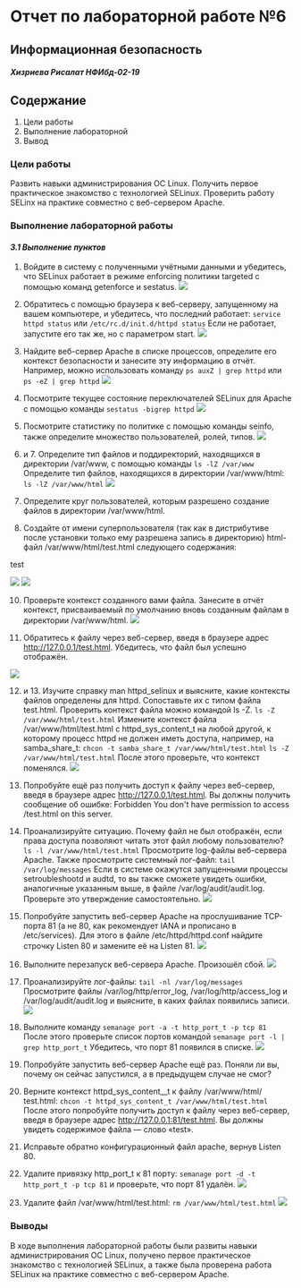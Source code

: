 # **Отчет по лабораторной работе №6**
## **Информационная безопасность**
#### *Хизриева Рисалат НФИбд-02-19*



## **Содержание**
1. Цели работы
2. Выполнение лабораторной
3. Вывод


### **Цели работы**
Развить навыки администрирования ОС Linux. Получить первое практическое знакомство с технологией SELinux. Проверить работу SELinx на практике совместно с веб-сервером Apache.


### **Выполнение лабораторной работы**
#### *3.1 Выполнение пунктов*
1. Войдите в систему с полученными учётными данными и убедитесь, что
SELinux работает в режиме enforcing политики targeted с помощью команд getenforce и sestatus.
![](./pics/1.PNG)

2. Обратитесь с помощью браузера к веб-серверу, запущенному на вашем
компьютере, и убедитесь, что последний работает:
`service httpd status`
или
`/etc/rc.d/init.d/httpd status`
Если не работает, запустите его так же, но с параметром start.
![](./pics/2.PNG)

3. Найдите веб-сервер Apache в списке процессов, определите его контекст
безопасности и занесите эту информацию в отчёт. Например, можно использовать команду
`ps auxZ | grep httpd`
или
`ps -eZ | grep httpd`
![](./pics/3.PNG)

4. Посмотрите текущее состояние переключателей SELinux для Apache с
помощью команды
`sestatus -bigrep httpd`
![](./pics/4.PNG)

5. Посмотрите статистику по политике с помощью команды seinfo, также
определите множество пользователей, ролей, типов.
![](./pics/5.PNG)

6. и 7. Определите тип файлов и поддиректорий, находящихся в директории
/var/www, с помощью команды
`ls -lZ /var/www`
Определите тип файлов, находящихся в директории /var/www/html:
`ls -lZ /var/www/html`
![](./pics/6-7.PNG)


8. Определите круг пользователей, которым разрешено создание файлов в
директории /var/www/html.


9. Создайте от имени суперпользователя (так как в дистрибутиве после установки только ему разрешена запись в директорию) html-файл
/var/www/html/test.html следующего содержания:
<html>
<body>test</body>
</html>

![](./pics/9.1.PNG)
![](./pics/9.2.PNG)

10. Проверьте контекст созданного вами файла. Занесите в отчёт контекст,
присваиваемый по умолчанию вновь созданным файлам в директории
/var/www/html.
![](./pics/10.PNG)


11. Обратитесь к файлу через веб-сервер, введя в браузере адрес
http://127.0.0.1/test.html. Убедитесь, что файл был успешно отображён.

![](./pics/11.png)

12. и 13. Изучите справку man httpd_selinux и выясните, какие контексты файлов определены для httpd. Сопоставьте их с типом файла
test.html. Проверить контекст файла можно командой ls -Z.
`ls -Z /var/www/html/test.html`
Измените контекст файла /var/www/html/test.html с
httpd_sys_content_t на любой другой, к которому процесс httpd не
должен иметь доступа, например, на samba_share_t:
`chcon -t samba_share_t /var/www/html/test.html`
`ls -Z /var/www/html/test.html`
После этого проверьте, что контекст поменялся.
![](./pics/12.PNG)

14. Попробуйте ещё раз получить доступ к файлу через веб-сервер, введя в
браузере адрес http://127.0.0.1/test.html. Вы должны получить
сообщение об ошибке:
Forbidden
You don't have permission to access /test.html on this server.


15. Проанализируйте ситуацию. Почему файл не был отображён, если права
доступа позволяют читать этот файл любому пользователю?
`ls -l /var/www/html/test.html`
Просмотрите log-файлы веб-сервера Apache. Также просмотрите системный лог-файл:
`tail /var/log/messages`
Если в системе окажутся запущенными процессы setroubleshootd и
audtd, то вы также сможете увидеть ошибки, аналогичные указанным
выше, в файле /var/log/audit/audit.log. Проверьте это утверждение самостоятельно.
![](./pics/15.PNG)

16. Попробуйте запустить веб-сервер Apache на прослушивание ТСР-порта
81 (а не 80, как рекомендует IANA и прописано в /etc/services). Для
этого в файле /etc/httpd/httpd.conf найдите строчку Listen 80 и
замените её на Listen 81.
![](./pics/16.PNG)

17. Выполните перезапуск веб-сервера Apache. Произошёл сбой.
![](./pics/17.PNG)

18. Проанализируйте лог-файлы:
`tail -nl /var/log/messages`
Просмотрите файлы /var/log/http/error_log,
/var/log/http/access_log и /var/log/audit/audit.log и
выясните, в каких файлах появились записи.
![](./pics/18.PNG)

19. Выполните команду
`semanage port -a -t http_port_t -р tcp 81`
После этого проверьте список портов командой
`semanage port -l | grep http_port_t`
Убедитесь, что порт 81 появился в списке.
![](./pics/19.PNG)

20. Попробуйте запустить веб-сервер Apache ещё раз. Поняли ли вы, почему
он сейчас запустился, а в предыдущем случае не смог?

21. Верните контекст httpd_sys_cоntent__t к файлу /var/www/html/ test.html:
`chcon -t httpd_sys_content_t /var/www/html/test.html`
После этого попробуйте получить доступ к файлу через веб-сервер, введя в браузере адрес http://127.0.0.1:81/test.html.
Вы должны увидеть содержимое файла — слово «test».


22. Исправьте обратно конфигурационный файл apache, вернув Listen 80.


23. Удалите привязку http_port_t к 81 порту:
`semanage port -d -t http_port_t -p tcp 81`
и проверьте, что порт 81 удалён.
![](./pics/23.PNG)

24. Удалите файл /var/www/html/test.html:
`rm /var/www/html/test.html`
![](./pics/24.PNG)


### **Выводы**
В ходе выполнения лабораторной работы были развиты навыки администрирования ОС Linux, получено первое практическое знакомство с технологией SELinux, а также была проверена работа SELinux на практике совместно с веб-сервером Apache.

